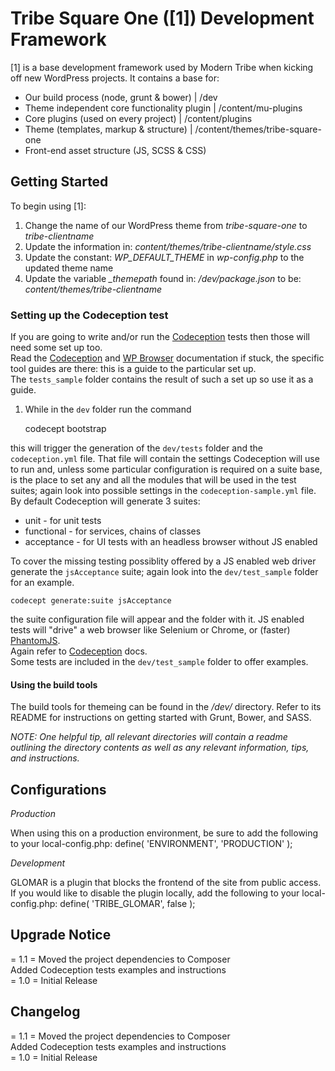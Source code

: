 #  Tribe Square One ([1]) Development Framework


[1] is a base development framework used by Modern Tribe when kicking off new WordPress projects. It contains a base for:

* Our build process (node, grunt & bower) | /dev
* Theme independent core functionality plugin | /content/mu-plugins
* Core plugins (used on every project) | /content/plugins
* Theme (templates, markup & structure) | /content/themes/tribe-square-one
* Front-end asset structure (JS, SCSS & CSS)


## Getting Started


To begin using [1]:

1. Change the name of our WordPress theme from *tribe-square-one* to *tribe-clientname*
2. Update the information in: *content/themes/tribe-clientname/style.css*
3. Update the constant: *WP_DEFAULT_THEME* in *wp-config.php* to the updated theme name
4. Update the variable *_themepath* found in: */dev/package.json* to be: *content/themes/tribe-clientname*

### Setting up the Codeception test
If you are going to write and/or run the [Codeception](http://codeception.com/) tests then those will need some set up too.  
Read the [Codeception](http://codeception.com/) and [WP Browser](https://github.com/lucatume/wp-browser) documentation if stuck, the specific tool guides are there: this is a guide to the particular set up.  
The `tests_sample` folder contains the result of such a set up so use it as a guide.

1. While in the `dev` folder run the command
    
    codecept bootstrap
    
this will trigger the generation of the `dev/tests` folder and the `codeception.yml` file. That file will contain the settings Codeception will use to run and, unless some particular configuration is required on a suite base, is the place to set any and all the modules that will be used in the test suites; again look into possible settings in the `codeception-sample.yml` file.  
By default Codeception will generate 3 suites:

* unit - for unit tests
* functional - for services, chains of classes
* acceptance - for UI tests with an headless browser without JS enabled

To cover the missing testing possiblity offered by a JS enabled web driver generate the `jsAcceptance` suite; again look into the `dev/test_sample` folder for an example.

    codecept generate:suite jsAcceptance
    
the suite configuration file will appear and the folder with it. JS enabled tests will "drive" a web browser like Selenium or Chrome, or (faster) [PhantomJS](http://phantomjs.org/).  
Again refer to [Codeception](http://codeception.com/) docs.  
Some tests are included in the `dev/test_sample` folder to offer examples.

#### Using the build tools

The build tools for themeing can be found in the */dev/* directory. Refer to its README for instructions on getting started with Grunt, Bower, and SASS.

*NOTE: One helpful tip, all relevant directories will contain a readme outlining the directory contents as well as any relevant information, tips, and instructions.*


## Configurations


*Production*

When using this on a production environment, be sure to add the following to your local-config.php:
    define( 'ENVIRONMENT', 'PRODUCTION' );

*Development*

GLOMAR is a plugin that blocks the frontend of the site from public access. If you would like to disable the plugin locally, add the following to your local-config.php:
    define( 'TRIBE_GLOMAR', false );


## Upgrade Notice

= 1.1 =
Moved the project dependencies to Composer  
Added Codeception tests examples and instructions  
= 1.0 =
Initial Release


## Changelog


= 1.1 =
Moved the project dependencies to Composer  
Added Codeception tests examples and instructions  
= 1.0 =
Initial Release

